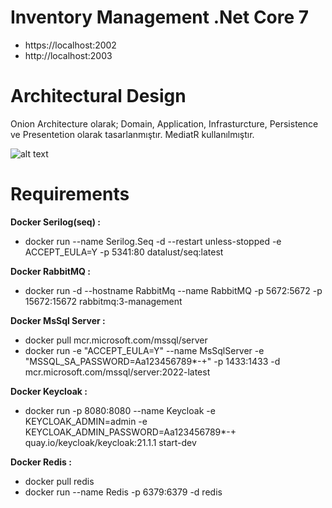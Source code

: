 # Inventory Management .Net Core 7
- https://localhost:2002
- http://localhost:2003


# Architectural Design

Onion Architecture olarak; Domain, Application, Infrasturcture, Persistence ve Presentetion olarak tasarlanmıştır.
MediatR kullanılmıştır.


![alt text](https://github.com/fthmlymz/InventoryManagement/blob/master/assets/ArchitectureLayer.jpg)



# Requirements
**Docker Serilog(seq) :**
- docker run --name Serilog.Seq -d --restart unless-stopped -e ACCEPT_EULA=Y -p 5341:80 datalust/seq:latest

**Docker RabbitMQ     :**
- docker run -d --hostname RabbitMq --name RabbitMQ -p 5672:5672 -p 15672:15672 rabbitmq:3-management

**Docker MsSql Server :**
- docker pull mcr.microsoft.com/mssql/server
- docker run -e "ACCEPT_EULA=Y" --name MsSqlServer -e "MSSQL_SA_PASSWORD=Aa123456789*-+" -p 1433:1433 -d mcr.microsoft.com/mssql/server:2022-latest

**Docker Keycloak     :**
- docker run -p 8080:8080 --name Keycloak -e KEYCLOAK_ADMIN=admin -e KEYCLOAK_ADMIN_PASSWORD=Aa123456789*-+ quay.io/keycloak/keycloak:21.1.1 start-dev

**Docker Redis        :**
- docker pull redis
- docker run --name Redis -p 6379:6379 -d redis


